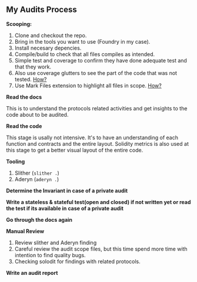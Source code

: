 ## My Audits Process

**Scooping:** 

1. Clone and checkout the repo.
2. Bring in the tools you want to use (Foundry in my case).
3. Install necesary depencies.
4. Compile/build to check that all files compiles as intended.
5. Simple test and coverage to confirm they have done adequate test and that they work.
6. Also use coverage glutters to see the part of the code that was not tested. [How?](https://x.com/nisedo_/status/1703803338326704217?s=46)
7. Use Mark Files extension to highlight all files in scope. [How?](https://x.com/0x3b33/status/1822891695236681974?s=46)

**Read the docs**

This is to understand the protocols related activities and get insights to the code about to be audited.

**Read the code**

This stage is usally not intensive. It's to have an understanding of each function and contracts and the entire layout. 
Solidity metrics is also used at this stage to get a better visual layout of the entire code.

**Tooling**
1. Slither (```slither .```)
2. Aderyn (```aderyn .```)

**Determine the Invariant in case of a private audit**

**Write a stateless & stateful test(open and closed) if not written yet or read the test if its available in case of a private audit**

**Go through the docs again**

**Manual Review**
1. Review slither and Aderyn finding
2. Careful review the audit scope files, but this time spend more time with intention to find quality bugs.
3. Checking solodit for findings with related protocols.

**Write an audit report**


